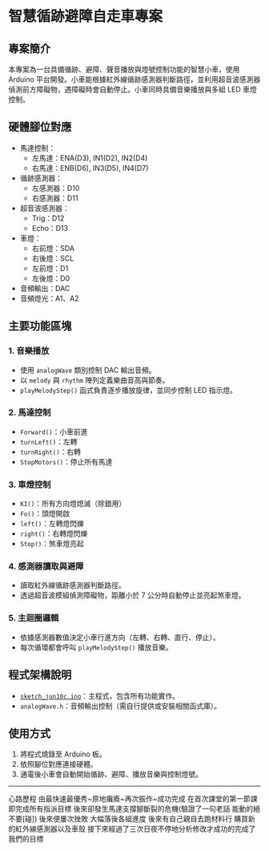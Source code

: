 # 智慧循跡避障自走車專案

## 專案簡介

本專案為一台具備循跡、避障、聲音播放與燈號控制功能的智慧小車，使用 Arduino 平台開發。小車能根據紅外線循跡感測器判斷路徑，並利用超音波感測器偵測前方障礙物，遇障礙時會自動停止。小車同時具備音樂播放與多組 LED 車燈控制。

## 硬體腳位對應

- 馬達控制：
  - 左馬達：ENA(D3), IN1(D2), IN2(D4)
  - 右馬達：ENB(D6), IN3(D5), IN4(D7)
- 循跡感測器：
  - 左感測器：D10
  - 右感測器：D11
- 超音波感測器：
  - Trig：D12
  - Echo：D13
- 車燈：
  - 右前燈：SDA
  - 右後燈：SCL
  - 左前燈：D1
  - 左後燈：D0
- 音頻輸出：DAC
- 音頻燈光：A1、A2

## 主要功能區塊

### 1. 音樂播放

- 使用 `analogWave` 類別控制 DAC 輸出音頻。
- 以 `melody` 與 `rhythm` 陣列定義樂曲音高與節奏。
- `playMelodyStep()` 函式負責逐步播放旋律，並同步控制 LED 指示燈。

### 2. 馬達控制

- `Forward()`：小車前進
- `turnLeft()`：左轉
- `turnRight()`：右轉
- `StopMotors()`：停止所有馬達

### 3. 車燈控制

- `KI()`：所有方向燈熄滅（除錯用）
- `Fo()`：頭燈開啟
- `left()`：左轉燈閃爍
- `right()`：右轉燈閃爍
- `Stop()`：煞車燈亮起

### 4. 感測器讀取與避障

- 讀取紅外線循跡感測器判斷路徑。
- 透過超音波模組偵測障礙物，距離小於 7 公分時自動停止並亮起煞車燈。

### 5. 主迴圈邏輯

- 依據感測器數值決定小車行進方向（左轉、右轉、直行、停止）。
- 每次循環都會呼叫 `playMelodyStep()` 播放音樂。

## 程式架構說明

- [`sketch_jun10c.ino`](c:/Users/user/OneDrive%20-%20%E9%80%A2%E7%94%B2%E5%A4%A7%E5%AD%B8/%E6%A1%8C%E9%9D%A2/sketch_jun10c/sketch_jun10c.ino)：主程式，包含所有功能實作。
- `analogWave.h`：音頻輸出控制（需自行提供或安裝相關函式庫）。

## 使用方式

1. 將程式燒錄至 Arduino 板。
2. 依照腳位對應連接硬體。
3. 通電後小車會自動開始循跡、避障、播放音樂與控制燈號。

---

心路歷程
由最快速最優秀~原地癱瘓~再次振作~成功完成
在首次課堂的第一節課即完成所有指派目標
後來卻發生馬達支撐腳斷裂的危機(驗證了一句老話 能動的絕不要[碰])
後來便屢次挫敗 大幅落後各組進度
後來有自己親自去跑材料行 購買新的紅外線感測器以及車殼
接下來經過了三次日夜不停地分析修改才成功的完成了我們的目標
